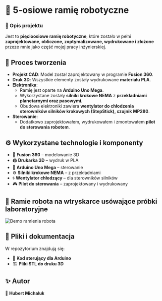 # 🤖 5-osiowe ramię robotyczne  

### 📌 Opis projektu  
Jest to **pięcioosiowe ramię robotyczne**, które zostało w pełni **zaprojektowane, obliczone, zoptymalizowane, wydrukowane i złożone** przeze mnie jako część mojej pracy inżynierskiej.  

## 🔧 Proces tworzenia  
- **Projekt CAD**: Model został zaprojektowany w programie **Fusion 360**.  
- **Druk 3D**: Wszystkie elementy zostały wydrukowane **materiału PLA**.  
- **Elektronika**:  
  - Ramię jest oparte na **Arduino Uno Mega**.  
  - Wykorzystane zostały **silniki krokowe NEMA** z **przekładniami planetarnymi oraz pasowymi**.  
  - Obudowa elektroniki zawiera **wentylator do chłodzenia sterowników silników krokowych (StepStick), czujnik MP280**.  
- **Sterowanie**:  
  - Dodatkowo zaprojektowałem, wydrukowałem i zmontowałem **pilot do sterowania robotem**.  

## ⚙ Wykorzystane technologie i komponenty  
- 🎨 **Fusion 360** – modelowanie 3D  
- 🖨 **Drukarka 3D** – wydruk w PLA  
- 🔌 **Arduino Uno Mega** – sterowanie  
- ⚙ **Silniki krokowe NEMA** – z przekładniami  
- 🌀 **Wentylator chłodzący** – dla sterowników silników  
- 🎮 **Pilot do sterowania** – zaprojektowany i wydrukowany  

## 🎥 Ramie robota na wtryskarce usówające próbki laboratoryjne 
![Demo ramienia robota](https://github.com/hubmic29/Robotic-arm/blob/main/robot%20arm%20on%20an%20injection%20molding%20machine.gif)

## 📂 Pliki i dokumentacja  
W repozytorium znajdują się:  
- 📜 **Kod sterujący dla Arduino**  
- 🏗 **Pliki STL do druku 3D**  


## ✨ Autor  
👤 **Hubert Michaluk**  
  


